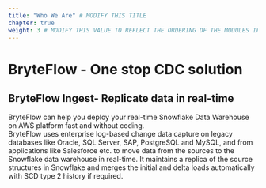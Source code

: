 ```yaml
---
title: "Who We Are" # MODIFY THIS TITLE
chapter: true
weight: 3 # MODIFY THIS VALUE TO REFLECT THE ORDERING OF THE MODULES IF APPLICABLE
---
```


# BryteFlow - One stop CDC solution <!-- MODIFY THIS HEADING TO REFLECT THE PROBLEM THE WORKSHOP IS ADDRESSING -->

## BryteFlow Ingest- Replicate data in real-time <!-- MODIFY THIS SUBHEADING -->
BryteFlow can help you deploy your real-time Snowflake  Data Warehouse on AWS platform fast and without coding.  
BryteFlow uses enterprise log-based change data capture on legacy databases like Oracle, SQL Server, SAP, PostgreSQL and MySQL, and from applications like Salesforce etc. to move data from the sources to the Snowflake data warehouse in real-time. It maintains a replica of the source structures in Snowflake and merges the initial and delta loads automatically with SCD type 2 history if required.
